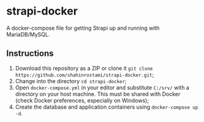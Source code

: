 # strapi-docker

A docker-compose file for getting Strapi up and running with MariaDB/MySQL.


## Instructions

1. Download this repository as a ZIP or clone it `git clone https://github.com/shahinrostami/strapi-docker.git`;
2. Change into the directory `cd strapi-docker`;
3. Open `docker-compose.yml` in your editor and substitute `C:/srv/` with a directory on your host machine. This must be shared with Docker (check Docker preferences, especially on Windows);
4. Create the database and application containers using `docker-compose up -d`.
